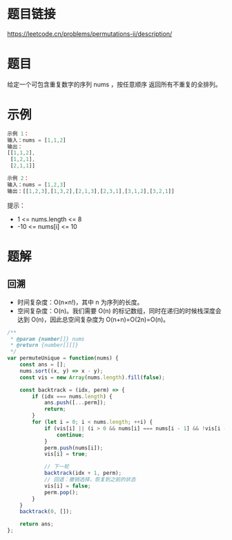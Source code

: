 
# 题目链接

https://leetcode.cn/problems/permutations-ii/description/

# 题目

给定一个可包含重复数字的序列 nums ，按任意顺序 返回所有不重复的全排列。

# 示例

```js
示例 1：
输入：nums = [1,1,2]
输出：
[[1,1,2],
 [1,2,1],
 [2,1,1]]

示例 2：
输入：nums = [1,2,3]
输出：[[1,2,3],[1,3,2],[2,1,3],[2,3,1],[3,1,2],[3,2,1]]
```

提示：

- 1 <= nums.length <= 8
- -10 <= nums[i] <= 10

# 题解

## 回溯

- 时间复杂度：O(n×n!)，其中 n 为序列的长度。
- 空间复杂度：O(n)。我们需要 O(n) 的标记数组，同时在递归的时候栈深度会达到 O(n)，因此总空间复杂度为 O(n+n)=O(2n)=O(n)。

```js
/**
 * @param {number[]} nums
 * @return {number[][]}
 */
var permuteUnique = function(nums) {
    const ans = [];
    nums.sort((x, y) => x - y);
    const vis = new Array(nums.length).fill(false);

    const backtrack = (idx, perm) => {
        if (idx === nums.length) {
            ans.push([...perm]);
            return;
        }
        for (let i = 0; i < nums.length; ++i) {
            if (vis[i] || (i > 0 && nums[i] === nums[i - 1] && !vis[i - 1])) { // 重复
                continue;
            }
            perm.push(nums[i]);
            vis[i] = true;

            // 下一轮
            backtrack(idx + 1, perm);
            // 回退：撤销选择，恢复到之前的状态
            vis[i] = false;
            perm.pop();
        }
    }
    backtrack(0, []);

    return ans;
};
```
